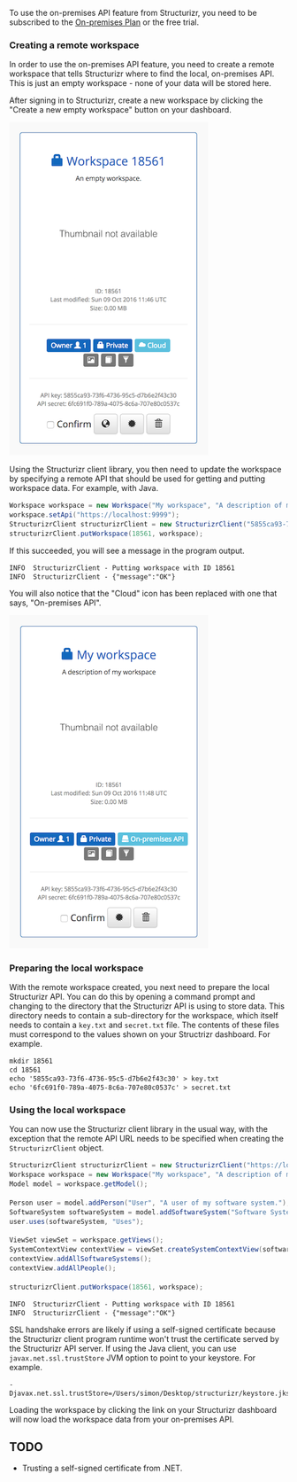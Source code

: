 To use the on-premises API feature from Structurizr, you need to be subscribed to the [On-premises Plan](https://structurizr.com/pricing) or the free trial.

### Creating a remote workspace

In order to use the on-premises API feature, you need to create a remote workspace that tells Structurizr where to find the local, on-premises API. This is just an empty workspace - none of your data will be stored here.

After signing in to Structurizr, create a new workspace by clicking the "Create a new empty workspace" button on your dashboard.

![An empty, cloud-based workspace](empty-workspace-1.png)

Using the Structurizr client library, you then need to update the workspace by specifying a remote API that should be used for getting and putting workspace data. For example, with Java.

```java
Workspace workspace = new Workspace("My workspace", "A description of my workspace");
workspace.setApi("https://localhost:9999");
StructurizrClient structurizrClient = new StructurizrClient("5855ca93-73f6-4736-95c5-d7b6e2f43c30", "6fc691f0-789a-4075-8c6a-707e80c0537c");
structurizrClient.putWorkspace(18561, workspace);
```

If this succeeded, you will see a message in the program output.

```
INFO  StructurizrClient - Putting workspace with ID 18561
INFO  StructurizrClient - {"message":"OK"}
```

You will also notice that the "Cloud" icon has been replaced with one that says, "On-premises API". 

![An empty, on-premises workspace](empty-workspace-2.png)

### Preparing the local workspace

With the remote workspace created, you next need to prepare the local Structurizr API. You can do this by opening a command prompt and changing to the directory that the Structurizr API is using to store data. This directory needs to contain a sub-directory for the workspace, which itself needs to contain a ```key.txt``` and ```secret.txt``` file. The contents of these files must correspond to the values shown on your Structrizr dashboard. For example.

```
mkdir 18561
cd 18561
echo '5855ca93-73f6-4736-95c5-d7b6e2f43c30' > key.txt
echo '6fc691f0-789a-4075-8c6a-707e80c0537c' > secret.txt
```

### Using the local workspace

You can now use the Structurizr client library in the usual way, with the exception that the remote API URL needs to be specified when creating the ```StructurizrClient``` object.

```java
StructurizrClient structurizrClient = new StructurizrClient("https://localhost:9999", "5855ca93-73f6-4736-95c5-d7b6e2f43c30", "6fc691f0-789a-4075-8c6a-707e80c0537c");
Workspace workspace = new Workspace("My workspace", "A description of my workspace");
Model model = workspace.getModel();

Person user = model.addPerson("User", "A user of my software system.");
SoftwareSystem softwareSystem = model.addSoftwareSystem("Software System", "My software system.");
user.uses(softwareSystem, "Uses");

ViewSet viewSet = workspace.getViews();
SystemContextView contextView = viewSet.createSystemContextView(softwareSystem, "Context", "A description of this diagram.");
contextView.addAllSoftwareSystems();
contextView.addAllPeople();

structurizrClient.putWorkspace(18561, workspace);
```

```
INFO  StructurizrClient - Putting workspace with ID 18561
INFO  StructurizrClient - {"message":"OK"}
```

SSL handshake errors are likely if using a self-signed certificate because the Structurizr client program runtime won't trust the certificate served by the Structurizr API server. If using the Java client, you can use ```javax.net.ssl.trustStore``` JVM option to point to your keystore. For example.

```
-Djavax.net.ssl.trustStore=/Users/simon/Desktop/structurizr/keystore.jks
```

Loading the workspace by clicking the link on your Structurizr dashboard will now load the workspace data from your on-premises API.

## TODO

- Trusting a self-signed certificate from .NET.
